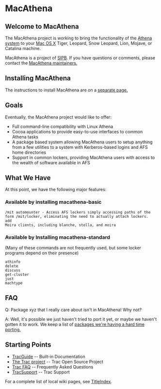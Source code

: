 # MacAthena
## Welcome to MacAthena
 The MacAthena project is working to bring the functionality of the [Athena system](http://web.mit.edu/is/topics/athena/) to your [Mac OS X](http://www.apple.com/macosx/) Tiger, Leopard, Snow Leopard, Lion, Mojave, or Catalina machine.

MacAthena is a project of [SIPB](http://sipb.mit.edu/). If you have questions or comments, please contact the [MacAthena maintainers.](mailto:sipb-macathena@mit.edu)

## Installing MacAthena
The instructions to install MacAthena are on a [separate page.](http://macathena.mit.edu/wiki/Install)

## Goals
Eventually, the MacAthena project would like to offer:

  * Full command-line compatibility with Linux Athena
  * Cocoa applications to provide easy-to-use interfaces to common Athena tasks
  * A package based system allowing MacAthena users to setup anything from a few utilities to a system with Kerberos-based logins and AFS home directories
  * Support in common lockers, providing MacAthena users with access to the wealth of software available in AFS 

## What We Have
At this point, we have the following major features:

### Available by installing macathena-basic

    /mit automounter - Access AFS lockers simply accessing paths of the form /mit/locker, eliminating the need to actually attach lockers.
    add
    Moira clients, including blanche, stella, and moira 

### Available by Installing macathena-standard
(Many of these commands are not frequently used, but some locker programs depend on their presence)

    athinfo
    delete
    discuss
    get-cluster
    just
    machtype 

## FAQ
Q: Package xyz that I really care about isn't in MacAthena! Why not?

A: Well, it's possible we just haven't tried to port it yet, or maybe we haven't gotten it to work. We keep a list of [packages we're having a hard time porting.](http://macathena.mit.edu/wiki/PackageBlocks)

## Starting Points
  * [TracGuide](http://macathena.mit.edu/wiki/TracGuide) -- Built-in Documentation
  * [The Trac project](http://trac.edgewall.org/) -- Trac Open Source Project
  * [Trac FAQ](http://trac.edgewall.org/wiki/TracFaq) -- Frequently Asked Questions
  * [TracSupport](http://macathena.mit.edu/wiki/TracSupport) -- Trac Support 

For a complete list of local wiki pages, see [TitleIndex](http://macathena.mit.edu/wiki/TitleIndex). 
